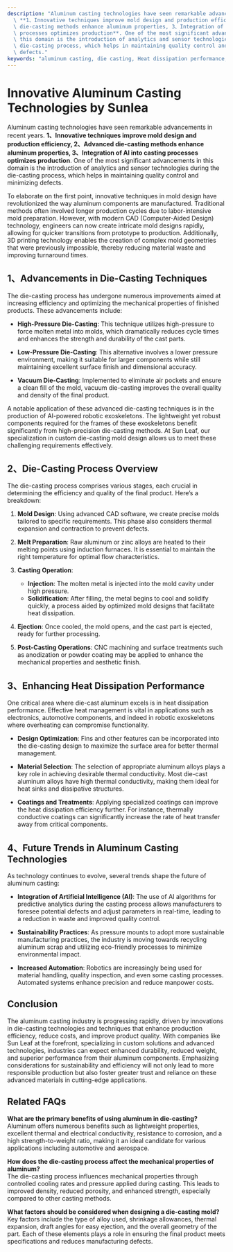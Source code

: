 ```yaml
---
description: "Aluminum casting technologies have seen remarkable advancements in recent years.\
  \ **1、Innovative techniques improve mold design and production efficiency, 2、Advanced\
  \ die-casting methods enhance aluminum properties, 3、Integration of AI into casting\
  \ processes optimizes production**. One of the most significant advancements in\
  \ this domain is the introduction of analytics and sensor technologies during the\
  \ die-casting process, which helps in maintaining quality control and minimizing\
  \ defects."
keywords: "aluminum casting, die casting, Heat dissipation performance, Die casting process"
---
```

# Innovative Aluminum Casting Technologies by Sunlea  

  

Aluminum casting technologies have seen remarkable advancements in recent years. **1、Innovative techniques improve mold design and production efficiency, 2、Advanced die-casting methods enhance aluminum properties, 3、Integration of AI into casting processes optimizes production**. One of the most significant advancements in this domain is the introduction of analytics and sensor technologies during the die-casting process, which helps in maintaining quality control and minimizing defects.

To elaborate on the first point, innovative techniques in mold design have revolutionized the way aluminum components are manufactured. Traditional methods often involved longer production cycles due to labor-intensive mold preparation. However, with modern CAD (Computer-Aided Design) technology, engineers can now create intricate mold designs rapidly, allowing for quicker transitions from prototype to production. Additionally, 3D printing technology enables the creation of complex mold geometries that were previously impossible, thereby reducing material waste and improving turnaround times.

## **1、Advancements in Die-Casting Techniques**

The die-casting process has undergone numerous improvements aimed at increasing efficiency and optimizing the mechanical properties of finished products. These advancements include:

- **High-Pressure Die-Casting**: This technique utilizes high-pressure to force molten metal into molds, which dramatically reduces cycle times and enhances the strength and durability of the cast parts.
  
- **Low-Pressure Die-Casting**: This alternative involves a lower pressure environment, making it suitable for larger components while still maintaining excellent surface finish and dimensional accuracy.
  
- **Vacuum Die-Casting**: Implemented to eliminate air pockets and ensure a clean fill of the mold, vacuum die-casting improves the overall quality and density of the final product.

A notable application of these advanced die-casting techniques is in the production of AI-powered robotic exoskeletons. The lightweight yet robust components required for the frames of these exoskeletons benefit significantly from high-precision die-casting methods. At Sun Leaf, our specialization in custom die-casting mold design allows us to meet these challenging requirements effectively.

## **2、Die-Casting Process Overview**

The die-casting process comprises various stages, each crucial in determining the efficiency and quality of the final product. Here’s a breakdown:

1. **Mold Design**: Using advanced CAD software, we create precise molds tailored to specific requirements. This phase also considers thermal expansion and contraction to prevent defects.

2. **Melt Preparation**: Raw aluminum or zinc alloys are heated to their melting points using induction furnaces. It is essential to maintain the right temperature for optimal flow characteristics.

3. **Casting Operation**:
   - **Injection**: The molten metal is injected into the mold cavity under high pressure.
   - **Solidification**: After filling, the metal begins to cool and solidify quickly, a process aided by optimized mold designs that facilitate heat dissipation.
  
4. **Ejection**: Once cooled, the mold opens, and the cast part is ejected, ready for further processing.

5. **Post-Casting Operations**: CNC machining and surface treatments such as anodization or powder coating may be applied to enhance the mechanical properties and aesthetic finish.

## **3、Enhancing Heat Dissipation Performance**

One critical area where die-cast aluminum excels is in heat dissipation performance. Effective heat management is vital in applications such as electronics, automotive components, and indeed in robotic exoskeletons where overheating can compromise functionality.

- **Design Optimization**: Fins and other features can be incorporated into the die-casting design to maximize the surface area for better thermal management.
  
- **Material Selection**: The selection of appropriate aluminum alloys plays a key role in achieving desirable thermal conductivity. Most die-cast aluminum alloys have high thermal conductivity, making them ideal for heat sinks and dissipative structures.

- **Coatings and Treatments**: Applying specialized coatings can improve the heat dissipation efficiency further. For instance, thermally conductive coatings can significantly increase the rate of heat transfer away from critical components. 

## **4、Future Trends in Aluminum Casting Technologies**

As technology continues to evolve, several trends shape the future of aluminum casting:

- **Integration of Artificial Intelligence (AI)**: The use of AI algorithms for predictive analytics during the casting process allows manufacturers to foresee potential defects and adjust parameters in real-time, leading to a reduction in waste and improved quality control.

- **Sustainability Practices**: As pressure mounts to adopt more sustainable manufacturing practices, the industry is moving towards recycling aluminum scrap and utilizing eco-friendly processes to minimize environmental impact.

- **Increased Automation**: Robotics are increasingly being used for material handling, quality inspection, and even some casting processes. Automated systems enhance precision and reduce manpower costs.

## **Conclusion**

The aluminum casting industry is progressing rapidly, driven by innovations in die-casting technologies and techniques that enhance production efficiency, reduce costs, and improve product quality. With companies like Sun Leaf at the forefront, specializing in custom solutions and advanced technologies, industries can expect enhanced durability, reduced weight, and superior performance from their aluminum components. Emphasizing considerations for sustainability and efficiency will not only lead to more responsible production but also foster greater trust and reliance on these advanced materials in cutting-edge applications.

## **Related FAQs**

**What are the primary benefits of using aluminum in die-casting?**  
Aluminum offers numerous benefits such as lightweight properties, excellent thermal and electrical conductivity, resistance to corrosion, and a high strength-to-weight ratio, making it an ideal candidate for various applications including automotive and aerospace.

**How does the die-casting process affect the mechanical properties of aluminum?**  
The die-casting process influences mechanical properties through controlled cooling rates and pressure applied during casting. This leads to improved density, reduced porosity, and enhanced strength, especially compared to other casting methods.

**What factors should be considered when designing a die-casting mold?**  
Key factors include the type of alloy used, shrinkage allowances, thermal expansion, draft angles for easy ejection, and the overall geometry of the part. Each of these elements plays a role in ensuring the final product meets specifications and reduces manufacturing defects.
